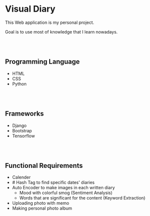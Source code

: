 # Visual Diary
This Web application is my personal project.

Goal is to use most of knowledge that I learn nowadays.

<br>

<br>

## Programming Language
- HTML
- CSS
- Python

<br>

<br>

## Frameworks
- Django
- Bootstrap
- Tensorflow

<br>

<br>

## Functional Requirements
- Calender
- \# Hash Tag to find specific dates' diaries
- Auto Encoder to make images in each written diary
    - Mood with colorful smog (Sentiment Analysis)
    - Words that are significant for the content (Keyword Extraction)
- Uploading photo with memo
- Making personal photo album